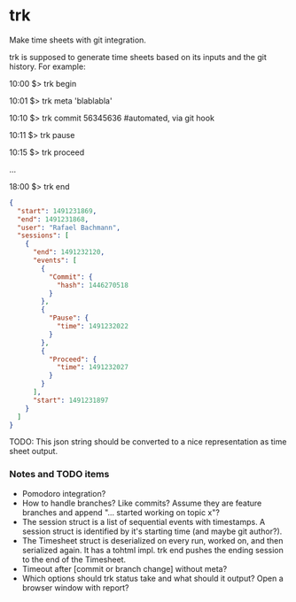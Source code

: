 # trk
Make time sheets with git integration.

trk is supposed to generate time sheets based on its inputs and the git history. For example:

10:00 $> trk begin

10:01 $> trk meta 'blablabla'

10:10 $> trk commit 56345636 #automated, via git hook

10:11 $> trk pause

10:15 $> trk proceed

...

18:00 $> trk end

```json
{
  "start": 1491231869,
  "end": 1491231868,
  "user": "Rafael Bachmann",
  "sessions": [
    {
      "end": 1491232120,
      "events": [
        {
          "Commit": {
            "hash": 1446270518
          }
        },
        {
          "Pause": {
            "time": 1491232022
          }
        },
        {
          "Proceed": {
            "time": 1491232027
          }
        }
      ],
      "start": 1491231897
    }
  ]
}
```

TODO: This json string should be converted to a nice representation as time sheet output.

### Notes and TODO items ###

* Pomodoro integration?
* How to handle branches? Like commits? Assume they are feature branches and append "... started working on topic x"?
* The session struct is a list of sequential events with timestamps. A session struct is identified by it's starting time (and maybe git author?).
* The Timesheet struct is deserialized on every run, worked on, and then serialized again. It has a tohtml impl. trk end pushes the ending session to the end of the Timesheet.
* Timeout after [commit or branch change] without meta?
* Which options should trk status take and what should it output? Open a browser window with report?

